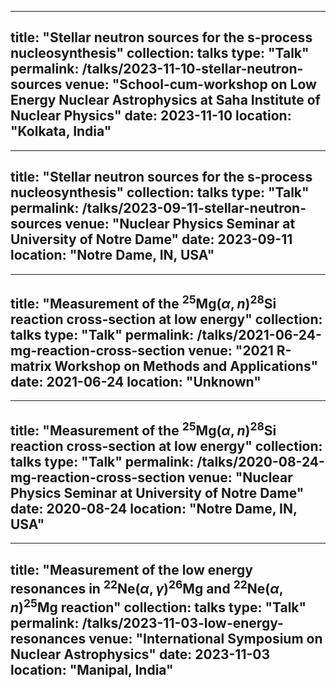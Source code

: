 
---
title: "Stellar neutron sources for the s-process nucleosynthesis"
collection: talks
type: "Talk"
permalink: /talks/2023-11-10-stellar-neutron-sources
venue: "School-cum-workshop on Low Energy Nuclear Astrophysics at Saha Institute of Nuclear Physics"
date: 2023-11-10
location: "Kolkata, India"
---

---
title: "Stellar neutron sources for the s-process nucleosynthesis"
collection: talks
type: "Talk"
permalink: /talks/2023-09-11-stellar-neutron-sources
venue: "Nuclear Physics Seminar at University of Notre Dame"
date: 2023-09-11
location: "Notre Dame, IN, USA"
---

---
title: "Measurement of the $^{25}\text{Mg}(\alpha,n)^{28}\text{Si}$ reaction cross-section at low energy"
collection: talks
type: "Talk"
permalink: /talks/2021-06-24-mg-reaction-cross-section
venue: "2021 R-matrix Workshop on Methods and Applications"
date: 2021-06-24
location: "Unknown"
---

---
title: "Measurement of the $^{25}\text{Mg}(\alpha,n)^{28}\text{Si}$ reaction cross-section at low energy"
collection: talks
type: "Talk"
permalink: /talks/2020-08-24-mg-reaction-cross-section
venue: "Nuclear Physics Seminar at University of Notre Dame"
date: 2020-08-24
location: "Notre Dame, IN, USA"
---

---
title: "Measurement of the low energy resonances in $^{22}\text{Ne}(\alpha,\gamma)^{26}\text{Mg}$ and $^{22}\text{Ne}(\alpha,n)^{25}\text{Mg}$ reaction"
collection: talks
type: "Talk"
permalink: /talks/2023-11-03-low-energy-resonances
venue: "International Symposium on Nuclear Astrophysics"
date: 2023-11-03
location: "Manipal, India"
---
